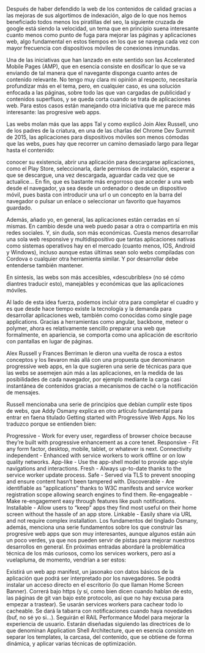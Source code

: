 Después de haber defendido la web de los contenidos de calidad gracias a las mejoras de sus algortimos de indexación, algo de lo que nos hemos beneficiado todos menos los piratillas del seo, la siguiente cruzada de google está siendo la velocidad, un tema que en principio suena interesante cuanto menos como punto de fuga para mejorar las páginas y aplicaciones web, algo fundamental en estos tiempos en los que se navega cada vez con mayor frecuencia con dispositivos móviles de conexiones inmundas.

Una de las iniciativas que han lanzado en este sentido son las Accelerated Mobile Pages (AMP), que en esencia consiste en dosificar lo que se va enviando de tal manera que el navegante disponga cuanto antes de contenido relevante. No tengo muy clara mi opinión al respecto, necesitaría profundizar más en el tema, pero, en cualquier caso, es una solución enfocada a las páginas, sobre todo las que van cargadas de publicidad y contenidos superfluos, y se queda corta cuando se trata de aplicaciones web. Para estos casos están manejando otra iniciativa que me parece más interesante: las progresive web apps.

Las webs molan más que las apps
Tal y como explicó Join Alex Russell, uno de los padres de la criatura, en una de las charlas del Chrome Dev Summit de 2015, las aplicaciones para dispositivos móviles son menos cómodas que las webs, pues hay que recorrer un camino demasiado largo para llegar hasta el contenido:

conocer su existencia,
abrir una aplicación para descargarse aplicaciones, como el Play Store,
seleccionarla,
darle permisos de instalación,
esperar a que se descargue,
una vez descargada, aguardar cada vez que se actualice...
En fin, que es bastante más engorroso que acceder a una web desde el navegador, ya sea desde un ordenador o desde un dispositivo móvil, pues basta con introducir una url o un concepto en la barra del navegador o pulsar un enlace o seleccionar un favorito que hayamos guardado.

Además, añado yo, en general, las aplicaciones están cerradas en sí mismas. En cambio desde una web puedo pasar a otra o compartirla en mis redes sociales. Y, sin duda, son más económicas. Cuesta menos desarrollar una sola web responsive y multidispositivo que tantas aplicaciones nativas como sistemas operativos hay en el mercado (cuanto menos, IOS, Android y Windows), incluso aunque estas últimas sean solo webs compiladas con Cordova o cualquier otra herramienta similar. Y por desarrollar debe entenderse también mantener.

En síntesis, las webs son más accesibles, «descubribles» (no sé cómo diantres traducir esto), manejables y económicas que las aplicaciones móviles.

Al lado de esta idea fuerza, podemos incluir otra para completar el cuadro y es que desde hace tiempo existe la tecnología y la demanda para desarrollar aplicaciones web, también como conocidas como single page applications. Gracias a herramientas como angular, backbone, meteor o polymer, ahora es relativamente sencillo preparar una web que formalmente, en apariencia, se comporta como una aplicación de escritorio con pantallas en lugar de páginas.

Alex Russell y Frances Berriman le dieron una vuelta de rosca a estos conceptos y los llevaron más allá con una propuesta que denominaron progressive web apps, en la que sugieren una serie de técnicas para que las webs se asemejen aún más a las aplicaciones, en la medida de las posibilidades de cada navegador, por ejemplo mediante la carga casi instantánea de contenidos gracias a mecanismos de caché o la notificación de mensajes.

Russell mencionaba una serie de principios que debían cumplir este tipos de webs, que Addy Osmany explica en otro artículo fundamental para entrar en faena titulado Getting started with Progressive Web Apps. No los traduzco porque se entienden bien:

Progressive - Work for every user, regardless of browser choice because they’re built with progressive enhancement as a core tenet.
Responsive - Fit any form factor, desktop, mobile, tablet, or whatever is next.
Connectivity independent - Enhanced with service workers to work offline or on low quality networks.
App-like - Use the app-shell model to provide app-style navigations and interactions.
Fresh - Always up-to-date thanks to the service worker update process.
Safe - Served via TLS to prevent snooping and ensure content hasn’t been tampered with.
Discoverable - Are identifiable as “applications” thanks to W3C manifests and service worker registration scope allowing search engines to find them.
Re-engageable - Make re-engagement easy through features like push notifications.
Installable - Allow users to “keep” apps they find most useful on their home screen without the hassle of an app store.
Linkable - Easily share via URL and not require complex installation.
Los fundamentos del tinglado
Osmany, además, menciona una serie fundamentos sobre los que construir las progresive web apps que son muy interesantes, aunque algunos están aún un poco verdes, ya que nos pueden servir de pistas para mejorar nuestros desarrollos en general. En próximas entradas abordaré la problemática técnica de los más curiosos, como los services workers, pero así a vuelapluma, de momento, vendrían a ser estos:

Existirá un web app manifest, un jasonako con datos básicos de la aplicación que podrá ser interpretado por los navegadores.
Se podrá instalar un acceso directo en el escritorio (lo que llaman Home Screen Banner).
Correrá bajo https (y sí, como bien dicen cuando hablan de esto, las páginas de git van bajo este protocolo, así que no hay excusa para empezar a trastear).
Se usarán services workers para cachear todo lo cacheable.
Se dará la tabarra con notificaciones cuando haya novedades (buf, no sé yo si...).
Seguirán el RAIL Performance Model para mejorar la experiencia de usuario.
Estarán diseñadas siguiendo las directrices de lo que denominan Application Shell Architecture, que en esencia consiste en separar los templates, la carcasa, del contenido, que se obtiene de forma dinámica, y aplicar varias técnicas de optimización.